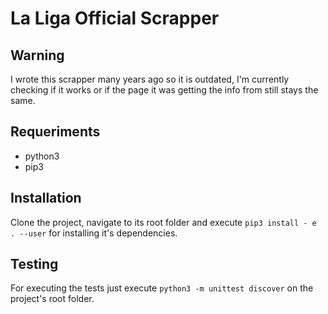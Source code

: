 # La Liga Official Scrapper

## Warning
I wrote this scrapper many years ago so it is outdated, I'm currently checking if it works or if the page it was getting the info from still stays the same.

## Requeriments

* python3
* pip3

## Installation

Clone the project, navigate to its root folder and execute `pip3 install - e . --user` for installing it's dependencies.

## Testing

For executing the tests just execute `python3 -m unittest discover` on the project's root folder.
